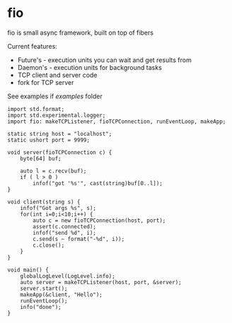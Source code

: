 # fio

fio is small async framework, built on top of fibers


Current features:
* Future's - execution units you can wait and get results from
* Daemon's - execution units for background tasks
* TCP client and server code
* fork for TCP server

See examples if _examples_ folder

    import std.format;
    import std.experimental.logger;
    import fio: makeTCPListener, fioTCPConnection, runEventLoop, makeApp;
    
    static string host = "localhost";
    static ushort port = 9999;
    
    void server(fioTCPConnection c) {
        byte[64] buf;
    
        auto l = c.recv(buf);
        if ( l > 0 )
            infof("got '%s'", cast(string)buf[0..l]);
    }
    
    void client(string s) {
        infof("Got args %s", s);
        for(int i=0;i<10;i++) {
            auto c = new fioTCPConnection(host, port);
            assert(c.connected);
            infof("send %d", i);
            c.send(s ~ format("-%d", i));
            c.close();
        }
    }
    
    void main() {
        globalLogLevel(LogLevel.info);
        auto server = makeTCPListener(host, port, &server);
        server.start();
        makeApp(&client, "Hello");
        runEventLoop();
        info("done");
    }



